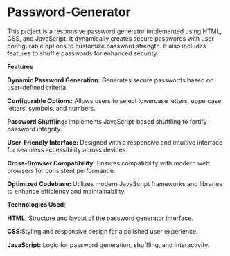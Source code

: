 # Password-Generator

This project is a responsive password generator implemented using HTML, CSS, and JavaScript. It dynamically creates secure passwords with user-configurable options to customize password strength. It also includes features to shuffle passwords for enhanced security.

**Features**

**Dynamic Password Generation:** Generates secure passwords based on user-defined criteria.

**Configurable Options:** Allows users to select lowercase letters, uppercase letters, symbols, and numbers.

**Password Shuffling:** Implements JavaScript-based shuffling to fortify password integrity.

**User-Friendly Interface:** Designed with a responsive and intuitive interface for seamless accessibility across devices.

**Cross-Browser Compatibility:** Ensures compatibility with modern web browsers for consistent performance.

**Optimized Codebase:** Utilizes modern JavaScript frameworks and libraries to enhance efficiency and maintainability.

**Technologies Used**:

**HTML:** Structure and layout of the password generator interface.

**CSS**:Styling and responsive design for a polished user experience.

**JavaScript:** Logic for password generation, shuffling, and interactivity.
